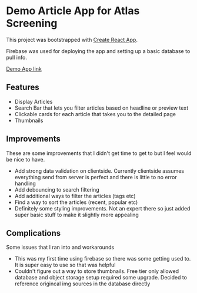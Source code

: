 # Demo Article App for Atlas Screening

This project was bootstrapped with [Create React App](https://github.com/facebook/create-react-app).

Firebase was used for deploying the app and setting up a basic database to pull info.

[Demo App link](https://article-feed-a9bf5.web.app/)

## Features

- Display Articles
- Search Bar that lets you filter articles based on headline or preview text
- Clickable cards for each article that takes you to the detailed page
- Thumbnails

## Improvements

These are some improvements that I didn't get time to get to but I feel would be nice to have.

- Add strong data validation on clientside. Currently clientside assumes everything send from server is perfect and there is little to no error handling
- Add debouncing to search filtering
- Add additional ways to filter the articles (tags etc)
- Find a way to sort the articles (recent, popular etc)
- Definitely some styling improvements. Not an expert there so just added super basic stuff to make it slightly more appealing

## Complications

Some issues that I ran into and workarounds

- This was my first time using firebase so there was some getting used to. It is super easy to use so that was helpful
- Couldn't figure out a way to store thumbnails. Free tier only allowed database and object storage setup required some upgrade. Decided to reference origincal img sources in the database directly
